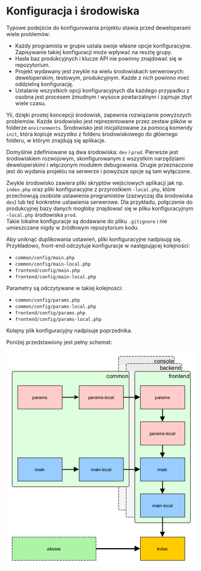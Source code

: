 Konfiguracja i środowiska
=========================

Typowe podejście do konfigurowania projektu stawia przed deweloperami wiele problemów:

- Każdy programista w grupie ustala swoje własne opcje konfiguracyjne. Zapisywanie takiej konfiguracji może wpływać na resztę grupy.
- Hasła baz produkcyjnych i klucze API nie powinny znajdować się w repozytorium.
- Projekt wydawany jest zwykle na wielu środowiskach serwerowych: deweloperskim, testowym, produkcyjnym. Każde z nich powinno mieć oddzielną konfigurację.
- Ustalanie wszystkich opcji konfiguracyjnych dla każdego przypadku z osobna jest procesem żmudnym i wysoce powtarzalnym i zajmuje zbyt wiele czasu.

Yii, dzięki prostej koncepcji środowisk, zapewnia rozwiązanie powyższych problemów. Każde środowisko jest reprezentowane 
przez zestaw plików w folderze `environments`. Środowisko jest inicjalizowane za pomocą komendy `init`, która kopiuje 
wszystko z folderu środowiskowego do głównego folderu, w którym znajdują się aplikacje.

Domyślnie zdefiniowane są dwa środowiska: `dev` i `prod`. Pierwsze jest środowiskiem rozwojowym, skonfigurowanym 
z wszystkim narzędziami deweloperskimi i włączonym modułem debugowania. Drugie przeznaczone jest do wydania projektu 
na serwerze i powyższe opcje są tam wyłączone. 

Zwykle środowisko zawiera pliki skryptów wejściowych aplikacji jak np. `index.php` oraz pliki konfiguracyjne 
z przyrostkiem `-local.php`, które przechowują osobiste ustawienia programistów (zazwyczaj dla środowiska `dev`) lub też 
konkretne ustawienia serwerowe. Dla przykładu, połączenie do produkcyjnej bazy danych mogłoby znajdować się w pliku 
konfiguracyjnym `-local.php` środowiska `prod`.  
Takie lokalne konfiguracje są dodawane do pliku `.gitignore` i nie umieszczane nigdy w źródłowym repozytorium kodu.

Aby uniknąć duplikowania ustawień, pliki konfiguracyjne nadpisują się. Przykładowo, front-end odczytuje konfiguracje 
w następującej kolejności:

- `common/config/main.php`
- `common/config/main-local.php`
- `frontend/config/main.php`
- `frontend/config/main-local.php`

Parametry są odczytywane w takiej kolejności:

- `common/config/params.php`
- `common/config/params-local.php`
- `frontend/config/params.php`
- `frontend/config/params-local.php`

Kolejny plik konfiguracyjny nadpisuje poprzednika.

Poniżej przedstawiony jest pełny schemat:

![Advanced application configs](images/advanced-app-configs.png)
